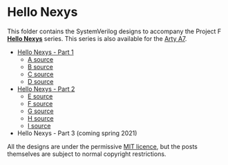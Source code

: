 # Hello Nexys

This folder contains the SystemVerilog designs to accompany the Project F **[Hello Nexys](https://projectf.io/posts/hello-nexys-1/)** series. This series is also available for the [Arty A7](../hello-arty).

* [Hello Nexys - Part 1](https://projectf.io/posts/hello-nexys-1/)
  * [A source](A/)
  * [B source](B/)
  * [C source](C/)
  * [D source](D/)
* [Hello Nexys - Part 2](https://projectf.io/posts/hello-nexys-2/)
  * [E source](E/)
  * [F source](F/)
  * [G source](G/)
  * [H source](H/)
  * [I source](I/)
* Hello Nexys - Part 3 (coming spring 2021)

All the designs are under the permissive [MIT licence](../LICENSE), but the posts themselves are subject to normal copyright restrictions.
